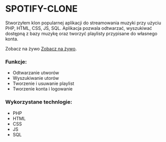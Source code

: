 # SPOTIFY-CLONE
Stworzyłem klon popularnej aplikacji do streamowania muzyki przy użyciu PHP, HTML, CSS, JS, SQL.
Aplikacja pozwala odtwarzać, wyszukiwać dostępną z bazy muzykę oraz tworzyć playlisty przypisane do własnego konta. 

Zobacz na żywo [Zobacz na żywo]([http://szuflandia.pjwstk.edu.pl/~s30574/Spotify-clone/]).

### Funkcje:
- Odtwarzanie utworów
- Wyszukiwanie utorów
- Tworzenie i usuwanie playlist
- Tworzenie konta i logowanie 


### Wykorzystane technlogie: 
- PHP
- HTML
- CSS
- JS 
- SQL
